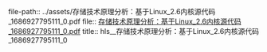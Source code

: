 file-path:: ../assets/存储技术原理分析：基于Linux_2.6内核源代码_1686927795111_0.pdf
file:: [存储技术原理分析：基于Linux_2.6内核源代码_1686927795111_0.pdf](../assets/存储技术原理分析：基于Linux_2.6内核源代码_1686927795111_0.pdf)
title:: hls__存储技术原理分析：基于Linux_2.6内核源代码_1686927795111_0
